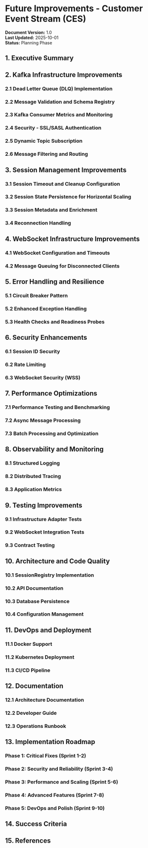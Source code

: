 # Future Improvements - Customer Event Stream (CES)

**Document Version:** 1.0  
**Last Updated:** 2025-10-01  
**Status:** Planning Phase

## 1. Executive Summary

## 2. Kafka Infrastructure Improvements

### 2.1 Dead Letter Queue (DLQ) Implementation
### 2.2 Message Validation and Schema Registry
### 2.3 Kafka Consumer Metrics and Monitoring
### 2.4 Security - SSL/SASL Authentication
### 2.5 Dynamic Topic Subscription
### 2.6 Message Filtering and Routing

## 3. Session Management Improvements

### 3.1 Session Timeout and Cleanup Configuration
### 3.2 Session State Persistence for Horizontal Scaling
### 3.3 Session Metadata and Enrichment
### 3.4 Reconnection Handling

## 4. WebSocket Infrastructure Improvements

### 4.1 WebSocket Configuration and Timeouts
### 4.2 Message Queuing for Disconnected Clients

## 5. Error Handling and Resilience

### 5.1 Circuit Breaker Pattern
### 5.2 Enhanced Exception Handling
### 5.3 Health Checks and Readiness Probes

## 6. Security Enhancements

### 6.1 Session ID Security
### 6.2 Rate Limiting
### 6.3 WebSocket Security (WSS)

## 7. Performance Optimizations

### 7.1 Performance Testing and Benchmarking
### 7.2 Async Message Processing
### 7.3 Batch Processing and Optimization

## 8. Observability and Monitoring

### 8.1 Structured Logging
### 8.2 Distributed Tracing
### 8.3 Application Metrics

## 9. Testing Improvements

### 9.1 Infrastructure Adapter Tests
### 9.2 WebSocket Integration Tests
### 9.3 Contract Testing

## 10. Architecture and Code Quality

### 10.1 SessionRegistry Implementation
### 10.2 API Documentation
### 10.3 Database Persistence
### 10.4 Configuration Management

## 11. DevOps and Deployment

### 11.1 Docker Support
### 11.2 Kubernetes Deployment
### 11.3 CI/CD Pipeline

## 12. Documentation

### 12.1 Architecture Documentation
### 12.2 Developer Guide
### 12.3 Operations Runbook

## 13. Implementation Roadmap

### Phase 1: Critical Fixes (Sprint 1-2)
### Phase 2: Security and Reliability (Sprint 3-4)
### Phase 3: Performance and Scaling (Sprint 5-6)
### Phase 4: Advanced Features (Sprint 7-8)
### Phase 5: DevOps and Polish (Sprint 9-10)

## 14. Success Criteria

## 15. References
